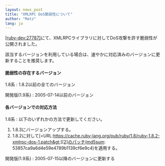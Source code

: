 ```yaml
---
layout: news_post
title: "XMLRPC DoS脆弱性について"
author: "Matz"
lang: ja
---
```


[\[ruby-dev:27787\]][1]にて、XMLRPCライブラリに対してDoS攻撃を許す脆弱性が公開されました。

該当するバージョンを利用している場合は、速やかに対応済みのバージョンに更新することを推奨します。

#### 脆弱性の存在するバージョン

1.8系
: 1\.8.2以前の全てのバージョン

開発版(1.9系)
: 2005-07-14以前のバージョン

#### 各バージョンでの対応方法

1.8系
: 以下のいずれかの方法で更新してください。
  1.  1\.8.3にバージョンアップする。
  2.  1\.8.2に対して[&lt;URL:https://cache.ruby-lang.org/pub/ruby/1.8/ruby-1.8.2-xmlrpc-dos-1.patch&gt;][2]のパッチ(md5sum:
      53857ca9a6d4e59e4789b1139cf6e9c4)を適用する。

開発版(1.9系)
: 2005-07-15以降のバージョンに更新する



[1]: http://blade.nagaokaut.ac.jp/cgi-bin/scat.rb/ruby/ruby-dev/27787
[2]: https://cache.ruby-lang.org/pub/ruby/1.8/ruby-1.8.2-xmlrpc-dos-1.patch
